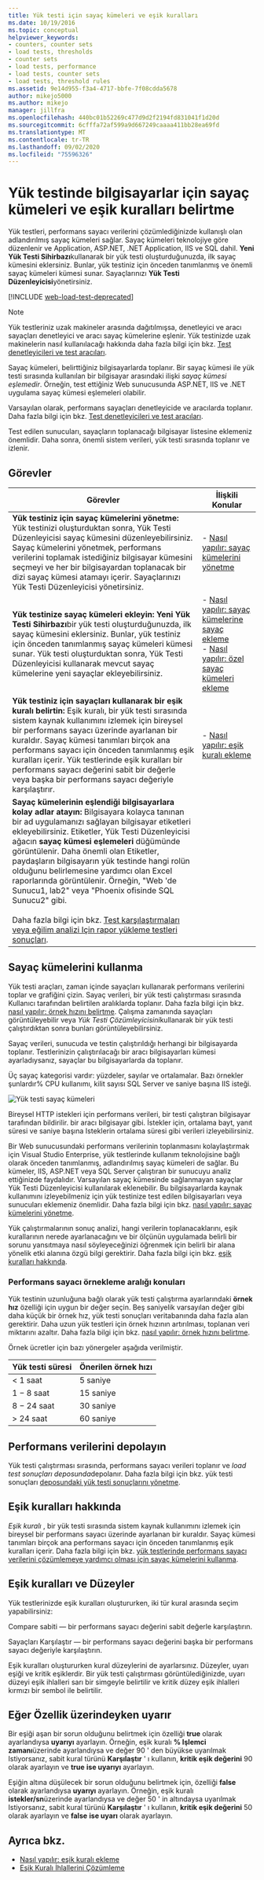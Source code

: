 ```yaml
---
title: Yük testi için sayaç kümeleri ve eşik kuralları
ms.date: 10/19/2016
ms.topic: conceptual
helpviewer_keywords:
- counters, counter sets
- load tests, thresholds
- counter sets
- load tests, performance
- load tests, counter sets
- load tests, threshold rules
ms.assetid: 9e14d955-f3a4-4717-bbfe-7f08cdda5678
author: mikejo5000
ms.author: mikejo
manager: jillfra
ms.openlocfilehash: 440bc01b52269c477d9d2f2194fd831041f1d20d
ms.sourcegitcommit: 6cfffa72af599a9d667249caaaa411bb28ea69fd
ms.translationtype: MT
ms.contentlocale: tr-TR
ms.lasthandoff: 09/02/2020
ms.locfileid: "75596326"
---
```

# <a name="specify-counter-sets-and-threshold-rules-for-computers-in-a-load-test"></a>Yük testinde bilgisayarlar için sayaç kümeleri ve eşik kuralları belirtme

Yük testleri, performans sayacı verilerini çözümlediğinizde kullanışlı olan adlandırılmış sayaç kümeleri sağlar. Sayaç kümeleri teknolojiye göre düzenlenir ve Application, ASP.NET, .NET Application, IIS ve SQL dahil. **Yeni Yük Testi Sihirbazı**kullanarak bir yük testi oluşturduğunuzda, ilk sayaç kümesini eklersiniz. Bunlar, yük testiniz için önceden tanımlanmış ve önemli sayaç kümeleri kümesi sunar. Sayaçlarınızı **Yük Testi Düzenleyicisi**yönetirsiniz.

[!INCLUDE [web-load-test-deprecated](includes/web-load-test-deprecated.md)]

> [!NOTE]
> Yük testleriniz uzak makineler arasında dağıtılmışsa, denetleyici ve aracı sayaçları denetleyici ve aracı sayaç kümelerine eşlenir. Yük testinizde uzak makinelerin nasıl kullanılacağı hakkında daha fazla bilgi için bkz. [Test denetleyicileri ve test aracıları](configure-test-agents-and-controllers-for-load-tests.md).

Sayaç kümeleri, belirttiğiniz bilgisayarlarda toplanır. Bir sayaç kümesi ile yük testi sırasında kullanılan bir bilgisayar arasındaki ilişki *sayaç kümesi eşlemedir*. Örneğin, test ettiğiniz Web sunucusunda ASP.NET, IIS ve .NET uygulama sayaç kümesi eşlemeleri olabilir.

Varsayılan olarak, performans sayaçları denetleyicide ve aracılarda toplanır. Daha fazla bilgi için bkz. [Test denetleyicileri ve test aracıları](configure-test-agents-and-controllers-for-load-tests.md).

Test edilen sunucuları, sayaçların toplanacağı bilgisayar listesine eklemeniz önemlidir. Daha sonra, önemli sistem verileri, yük testi sırasında toplanır ve izlenir.

## <a name="tasks"></a>Görevler

|Görevler|İlişkili Konular|
|-|-----------------------|
|**Yük testiniz için sayaç kümelerini yönetme:** Yük testinizi oluşturduktan sonra, Yük Testi Düzenleyicisi sayaç kümesini düzenleyebilirsiniz. Sayaç kümelerini yönetmek, performans verilerini toplamak istediğiniz bilgisayar kümesini seçmeyi ve her bir bilgisayardan toplanacak bir dizi sayaç kümesi atamayı içerir. Sayaçlarınızı Yük Testi Düzenleyicisi yönetirsiniz.|-   [Nasıl yapılır: sayaç kümelerini yönetme](../test/how-to-manage-counter-sets-using-the-load-test-editor.md)|
|**Yük testinize sayaç kümeleri ekleyin:** **Yeni Yük Testi Sihirbazı**bir yük testi oluşturduğunuzda, ilk sayaç kümesini eklersiniz. Bunlar, yük testiniz için önceden tanımlanmış sayaç kümeleri kümesi sunar. Yük testi oluşturduktan sonra, Yük Testi Düzenleyicisi kullanarak mevcut sayaç kümelerine yeni sayaçlar ekleyebilirsiniz.|-   [Nasıl yapılır: sayaç kümelerine sayaç ekleme](../test/how-to-add-counters-to-counter-sets-using-the-load-test-editor.md)<br />-   [Nasıl yapılır: özel sayaç kümeleri ekleme](../test/how-to-add-custom-counter-sets-using-the-load-test-editor.md)|
|**Yük testiniz için sayaçları kullanarak bir eşik kuralı belirtin:** Eşik kuralı, bir yük testi sırasında sistem kaynak kullanımını izlemek için bireysel bir performans sayacı üzerinde ayarlanan bir kuraldır. Sayaç kümesi tanımları birçok ana performans sayacı için önceden tanımlanmış eşik kuralları içerir. Yük testlerinde eşik kuralları bir performans sayacı değerini sabit bir değerle veya başka bir performans sayacı değeriyle karşılaştırır.|-   [Nasıl yapılır: eşik kuralı ekleme](../test/how-to-add-a-threshold-rule-using-the-load-test-editor.md)|
|**Sayaç kümelerinin eşlendiği bilgisayarlara kolay adlar atayın:** Bilgisayara kolayca tanınan bir ad uygulamanızı sağlayan bilgisayar etiketleri ekleyebilirsiniz. Etiketler, Yük Testi Düzenleyicisi ağacın **sayaç kümesi eşlemeleri** düğümünde görüntülenir. Daha önemli olan Etiketler, paydaşların bilgisayarın yük testinde hangi rolün olduğunu belirlemesine yardımcı olan Excel raporlarında görüntülenir. Örneğin, "Web 'de Sunucu1, lab2" veya "Phoenix ofisinde SQL Sunucu2" gibi.<br /><br /> Daha fazla bilgi için bkz. [Test karşılaştırmaları veya eğilim analizi Için rapor yükleme testleri sonuçları](../test/compare-load-test-results.md).||

## <a name="use-counter-sets"></a>Sayaç kümelerini kullanma

Yük testi araçları, zaman içinde sayaçları kullanarak performans verilerini toplar ve grafiğini çizin. Sayaç verileri, bir yük testi çalıştırması sırasında Kullanıcı tarafından belirtilen aralıklarda toplanır. Daha fazla bilgi için bkz. [nasıl yapılır: örnek hızını belirtme](../test/how-to-specify-the-sample-rate-for-a-load-test.md). Çalışma zamanında sayaçları görüntüleyebilir veya *Yük Testi Çözümleyicisini*kullanarak bir yük testi çalıştırdıktan sonra bunları görüntüleyebilirsiniz.

Sayaç verileri, sunucuda ve testin çalıştırıldığı herhangi bir bilgisayarda toplanır. Testlerinizin çalıştırılacağı bir aracı bilgisayarları kümesi ayarladıysanız, sayaçlar bu bilgisayarlarda da toplanır.

Üç sayaç kategorisi vardır: yüzdeler, sayılar ve ortalamalar. Bazı örnekler şunlardır% CPU kullanımı, kilit sayısı SQL Server ve saniye başına IIS isteği.

![Yük testi sayaç kümeleri](../test/media/loadtestcountersets.png)

Bireysel HTTP istekleri için performans verileri, bir testi çalıştıran bilgisayar tarafından bildirilir. bir aracı bilgisayar gibi. İstekler için, ortalama bayt, yanıt süresi ve saniye başına Isteklerin ortalama süresi gibi verileri izleyebilirsiniz.

Bir Web sunucusundaki performans verilerinin toplanmasını kolaylaştırmak için Visual Studio Enterprise, yük testlerinde kullanım teknolojisine bağlı olarak önceden tanımlanmış, adlandırılmış sayaç kümeleri de sağlar. Bu kümeler, IIS, ASP.NET veya SQL Server çalıştıran bir sunucuyu analiz ettiğinizde faydalıdır. Varsayılan sayaç kümesinde sağlanmayan sayaçlar Yük Testi Düzenleyicisi kullanılarak eklenebilir. Bu bilgisayarlarda kaynak kullanımını izleyebilmeniz için yük testinize test edilen bilgisayarları veya sunucuları eklemeniz önemlidir. Daha fazla bilgi için bkz. [nasıl yapılır: sayaç kümelerini yönetme](../test/how-to-manage-counter-sets-using-the-load-test-editor.md).

Yük çalıştırmalarının sonuç analizi, hangi verilerin toplanacaklarını, eşik kurallarının nerede ayarlanacağını ve bir ölçünün uygulamada belirli bir sorunu yansıtmaya nasıl söyleyeceğinizi öğrenmek için belirli bir alana yönelik etki alanına özgü bilgi gerektirir. Daha fazla bilgi için bkz. [eşik kuralları hakkında](#about-threshold-rules).

### <a name="performance-counter-sampling-interval-considerations"></a>Performans sayacı örnekleme aralığı konuları

Yük testinin uzunluğuna bağlı olarak yük testi çalıştırma ayarlarındaki **örnek hız** özelliği için uygun bir değer seçin. Beş saniyelik varsayılan değer gibi daha küçük bir örnek hız, yük testi sonuçları veritabanında daha fazla alan gerektirir. Daha uzun yük testleri için örnek hızının artırılması, toplanan veri miktarını azaltır. Daha fazla bilgi için bkz. [nasıl yapılır: örnek hızını belirtme](../test/how-to-specify-the-sample-rate-for-a-load-test.md).

Örnek ücretler için bazı yönergeler aşağıda verilmiştir.

|Yük testi süresi|Önerilen örnek hızı|
|-|-----------------------------|
|\< 1 saat|5 saniye|
|1 − 8 saat|15 saniye|
|8 − 24 saat|30 saniye|
|> 24 saat|60 saniye|

## <a name="store-performance-data"></a>Performans verilerini depolayın

Yük testi çalıştırması sırasında, performans sayacı verileri toplanır ve *load test sonuçları deposunda*depolanır. Daha fazla bilgi için bkz. yük testi sonuçları [deposundaki yük testi sonuçlarını yönetme](../test/manage-load-test-results-in-the-load-test-results-repository.md).

## <a name="about-threshold-rules"></a>Eşik kuralları hakkında

*Eşik kuralı* , bir yük testi sırasında sistem kaynak kullanımını izlemek için bireysel bir performans sayacı üzerinde ayarlanan bir kuraldır. Sayaç kümesi tanımları birçok ana performans sayacı için önceden tanımlanmış eşik kuralları içerir. Daha fazla bilgi için bkz. [yük testlerinde performans sayacı verilerini çözümlemeye yardımcı olması için sayaç kümelerini kullanma](../test/specify-counter-sets-and-threshold-rules-for-load-testing.md).

## <a name="threshold-rules-and-levels"></a>Eşik kuralları ve Düzeyler

Yük testlerinizde eşik kuralları oluştururken, iki tür kural arasında seçim yapabilirsiniz:

Compare sabiti &mdash; bir performans sayacı değerini sabit değerle karşılaştırın.

Sayaçları Karşılaştır &mdash; bir performans sayacı değerini başka bir performans sayacı değeriyle karşılaştırın.

Eşik kuralları oluştururken kural düzeylerini de ayarlarsınız. Düzeyler, uyarı eşiği ve kritik eşiklerdir. Bir yük testi çalıştırması görüntülediğinizde, uyarı düzeyi eşik ihlalleri sarı bir simgeyle belirtilir ve kritik düzey eşik ihlalleri kırmızı bir sembol ile belirtilir.

## <a name="the-alert-if-over-property"></a>Eğer Özellik üzerindeyken uyarır

Bir eşiği aşan bir sorun olduğunu belirtmek için özelliği **true** olarak ayarlandıysa **uyarıyı** ayarlayın. Örneğin, eşik kuralı **% Işlemci zamanı**üzerinde ayarlandıysa ve değer 90 ' den büyükse uyarılmak Istiyorsanız, sabit kural türünü **Karşılaştır** ' ı kullanın, **kritik eşik değerini** 90 olarak ayarlayın ve **true** **ise uyarıyı** ayarlayın.

Eşiğin altına düşülecek bir sorun olduğunu belirtmek için, özelliği **false** olarak ayarlandıysa **uyarıyı** ayarlayın. Örneğin, eşik kuralı **istekler/sn**üzerinde ayarlandıysa ve değer 50 ' in altındaysa uyarılmak Istiyorsanız, sabit kural türünü **Karşılaştır** ' ı kullanın, **kritik eşik değerini** 50 olarak ayarlayın ve **false** **ise uyarı** olarak ayarlayın.

## <a name="see-also"></a>Ayrıca bkz.

- [Nasıl yapılır: eşik kuralı ekleme](../test/how-to-add-a-threshold-rule-using-the-load-test-editor.md)
- [Eşik Kuralı İhlallerini Çözümleme](../test/analyze-threshold-rule-violations-in-load-tests.md)
